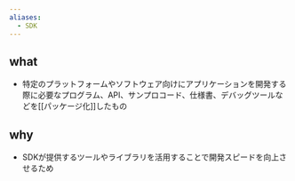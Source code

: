 ```yaml
---
aliases:
  - SDK
---
```

## what
- 特定のプラットフォームやソフトウェア向けにアプリケーションを開発する際に必要なプログラム、API、サンプロコード、仕様書、デバッグツールなどを[[パッケージ化]]したもの
## why
- SDKが提供するツールやライブラリを活用することで開発スピードを向上させるため
